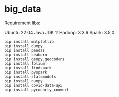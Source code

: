 # big_data

Requirement libs:

Ubuntu 22.04
Java JDK 11
Hadoop: 3.3.6
Spark: 3.5.0

```
pip install matplotlib
pip install dumpy
pip install pandas
pip install seaborn
pip install geopy.geocoders
pip install folium
pip install findspark
pip install pyspark
pip install statsmodels
pip install numpy
pip install covid-data-api
pip install pycounrty_convert
```
